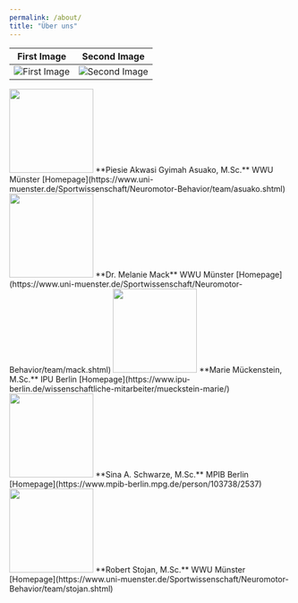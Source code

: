 ```yaml
---
permalink: /about/
title: "Über uns"
---
```



|First Image|Second Image|
|:-:|:-:|
|![First Image](/MONALI-webpage/assets/images/Piesie.jpg?h=750&w=1260)|![Second Image](/MONALI-webpage/assets/images/Piesie.jpg?h=750&w=1260)|


<img src="/MONALI-webpage/assets/images/Piesie.jpg" width="150">    
**Piesie Akwasi Gyimah Asuako, M.Sc.**  
WWU Münster 
[Homepage](https://www.uni-muenster.de/Sportwissenschaft/Neuromotor-Behavior/team/asuako.shtml)  
<pasuako@uni-muenster.de>


<img src="/MONALI-webpage/assets/images/Passbild.jpg" width="150">    
**Dr. Melanie Mack**    
WWU Münster  
[Homepage](https://www.uni-muenster.de/Sportwissenschaft/Neuromotor-Behavior/team/mack.shtml)  
<melanie.mack@uni-muenster.de>


<img src="/MONALI-webpage/assets/images/Marie.jpg" width="150">    
**Marie Mückenstein, M.Sc.**    
IPU Berlin
[Homepage](https://www.ipu-berlin.de/wissenschaftliche-mitarbeiter/mueckstein-marie/)  
<marie.mueckstein@ipu-berlin.de>


<img src="/MONALI-webpage/assets/images/Sina.jpg" width="150">    
**Sina A. Schwarze, M.Sc.**    
MPIB Berlin
[Homepage](https://www.mpib-berlin.mpg.de/person/103738/2537)  
<schwarze@mpib-berlin.mpg.de>


<img src="/MONALI-webpage/assets/images/Robert.jpg" width="150">    
**Robert Stojan,  M.Sc.**    
WWU Münster    
[Homepage](https://www.uni-muenster.de/Sportwissenschaft/Neuromotor-Behavior/team/stojan.shtml)  
<robert.stojan@uni-muenster.de>


